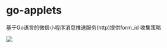 # go-applets
基于Go语言的微信小程序消息推送服务(http)提供form_id 收集策略

![](https://res.wx.qq.com/wxdoc/dist/assets/img/demo.ef5c5bef.jpg)
